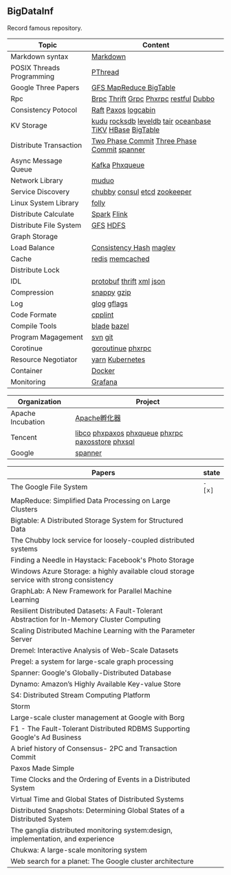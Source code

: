 ## BigDataInf
Record famous repository.

|Topic   | Content|
| ------ | ------ |
| Markdown syntax | [Markdown](https://www.markdownguide.org/basic-syntax/)|
|POSIX Threads Programming | [PThread](https://computing.llnl.gov/tutorials/pthreads/)|
|Google Three Papers | [GFS MapReduce BigTable](./GoogleThreePapers/ThreePapers.md)|
|Rpc |[Brpc]() [Thrift]() [Grpc]() [Phxrpc]() [restful]() [Dubbo]()|
|Consistency Potocol | [Raft](./ConsistencyProtocol/Raft.md) [Paxos](./ConsistencyProtocol/Paxos.md) [logcabin](https://github.com/logcabin/logcabin)
|KV Storage |[kudu](./KVStorage/Kudu.md) [rocksdb]() [leveldb]() [tair]() [oceanbase]() [TiKV]() [HBase]() [BigTable]()|
|Distribute Transaction|[Two Phase Commit]() [Three Phase Commit]() [spanner]()|
|Async Message Queue| [Kafka]() [Phxqueue]()|
|Network Library|[muduo]()|
|Service Discovery|[chubby]() [consul]() [etcd]() [zookeeper]()|
|Linux System Library|[folly]()|
|Distribute Calculate|[Spark]() [Flink]()|
|Distribute File System|[GFS]() [HDFS]()|
|Graph Storage||
|Load Balance|[Consistency Hash]() [maglev]()|
|Cache|[redis]() [memcached]()|
|Distribute Lock||
|IDL|[protobuf]() [thrift]() [xml]() [json]()|
|Compression|[snappy]() [gzip]()|
|Log|[glog]() [gflags]()|
|Code Formate|[cpplint](https://github.com/google/styleguide)|
|Compile Tools|[blade](https://github.com/chen3feng/typhoon-blade) [bazel](https://github.com/bazelbuild/bazel)|
|Program Magagement|[svn]() [git](https://git-scm.com/book/zh/v2)|
|Corotinue|[goroutinue]() [phxrpc]()|
|Resource Negotiator|[yarn]() [Kubernetes]()|
|Container|[Docker]()|
|Monitoring|[Grafana]()|


|Organization|Project|
|------------|-------|
|Apache Incubation|[Apache孵化器](http://incubator.apache.org/projects/)|
|Tencent|[libco](https://github.com/Tencent/libco) [phxpaxos](https://github.com/Tencent/phxpaxos) [phxqueue](https://github.com/Tencent/phxqueue) [phxrpc](https://github.com/Tencent/phxrpc) [paxosstore](https://github.com/Tencent/paxosstore) [phxsql](https://github.com/Tencent/phxsql)|
|Google|[spanner](https://static.googleusercontent.com/media/research.google.com/zh-CN//archive/spanner-osdi2012.pdf)|

|Papers|state|
|------------|-----------|
|The Google File System|`- [x]`|
|MapReduce: Simplified Data Processing on Large Clusters|
|Bigtable: A Distributed Storage System for Structured Data|
|The Chubby lock service for loosely-coupled distributed systems|
|Finding a Needle in Haystack: Facebook's Photo Storage|
|Windows Azure Storage: a highly available cloud storage service with strong consistency|
|GraphLab: A New Framework for Parallel Machine Learning|
|Resilient Distributed Datasets: A Fault-Tolerant Abstraction for In-Memory Cluster Computing|
|Scaling Distributed Machine Learning with the Parameter Server|
|Dremel: Interactive Analysis of Web-Scale Datasets|
|Pregel: a system for large-scale graph processing|
|Spanner: Google's Globally-Distributed Database|
|Dynamo: Amazon’s Highly Available Key-value Store|
|S4: Distributed Stream Computing Platform|
|Storm|
|Large-scale cluster management at Google with Borg|
|F1 - The Fault-Tolerant Distributed RDBMS Supporting Google's Ad Business|
|A brief history of Consensus- 2PC and Transaction Commit |
|Paxos Made Simple|
|Time Clocks and the Ordering of Events in a Distributed System|
|Virtual Time and Global States of Distributed Systems|
|Distributed Snapshots: Determining Global States of a Distributed System|
|The ganglia distributed monitoring system:design, implementation, and experience|
|Chukwa: A large-scale monitoring system|
|Web search for a planet: The Google cluster architecture|

